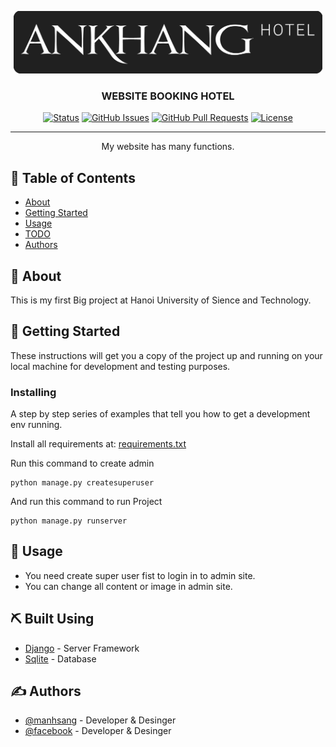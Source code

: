 <p align="center">
  <a href="" rel="noopener">
 <img height=100px src="https://github.com/sanggkaitoo/BigProject-1/blob/main/media/Image/logo/Logo-BG.png" alt="Project logo"></a>
</p>

<h3 align="center">WEBSITE BOOKING HOTEL</h3>

<div align="center">

  [![Status](https://img.shields.io/badge/status-active-success.svg)]() 
  [![GitHub Issues](https://img.shields.io/github/issues/kylelobo/The-Documentation-Compendium.svg)](https://github.com/kylelobo/The-Documentation-Compendium/issues)
  [![GitHub Pull Requests](https://img.shields.io/github/issues-pr/kylelobo/The-Documentation-Compendium.svg)](https://github.com/kylelobo/The-Documentation-Compendium/pulls)
  [![License](https://img.shields.io/badge/license-MIT-blue.svg)](/LICENSE)

</div>

---

<p align="center"> My website has many functions.
    <br> 
</p>

## 📝 Table of Contents
- [About](#about)
- [Getting Started](#getting_started)
- [Usage](#usage)
- [TODO](../TODO.md)
- [Authors](#authors)

## 🧐 About <a name = "about"></a>
This is my first Big project at Hanoi University of Sience and Technology.

## 🏁 Getting Started <a name = "getting_started"></a>
These instructions will get you a copy of the project up and running on your local machine for development and testing purposes.

### Installing
A step by step series of examples that tell you how to get a development env running.

Install all requirements at: [requirements.txt](../requirements.txt])

Run this command to create admin

```
python manage.py createsuperuser
```

And run this command to run Project

```
python manage.py runserver
```

## 🎈 Usage <a name="usage"></a>
- You need create super user fist to login in to admin site.
- You can change all content or image in admin site.

## ⛏️ Built Using <a name = "built_using"></a>
- [Django](https://www.djangoproject.com/) - Server Framework
- [Sqlite](https://www.sqlite.org/) - Database

## ✍️ Authors <a name = "authors"></a>
- [@manhsang](https://github.com/sanggkaitoo) - Developer & Desinger
- [@facebook](https://www.facebook.com/sanggkaitoo/) - Developer & Desinger
